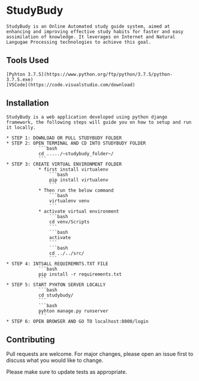 # StudyBudy
    StudyBudy is an Online Automated study guide system, aimed at enhancing and improving effective study habits for faster and easy assimilation of knowledge. It leverages on Internet and Natural Langugae Processing technologies to achieve this goal. 

## Tools Used
    [Pyhton 3.7.5](https://www.python.org/ftp/python/3.7.5/python-3.7.5.exe)
    [VSCode](https://code.visualstudio.com/download)

## Installation
    StudyBudy is a web application developed using python django framework, the following steps will guide you on how to setup and run it locally.

    * STEP 1: DOWNLOAD OR PULL STUDYBUDY FOLDER
    * STEP 2: OPEN TERMINAL AND CD INTO STUDYBUDY FOLDER
                ```bash
                cd ...../~studybudy_folder~/
                ```
    * STEP 3: CREATE VIRTUAL ENVIRONMENT FOLDER
                * first install virtualenv
                    ```bash
                    pip install virtualenv
                    ```
                * Then run the below command
                    ```bash
                    virtualenv venv
                    ```
                * activate virtual environment
                    ```bash
                    cd venv/Scripts
                    ```
                    ```bash
                    activate
                    ```
                    ```bash
                    cd ../../src/
                    ```
    * STEP 4: INTSALL REQUIREMNTS.TXT FILE
                ```bash
                pip install -r requirements.txt
                ```
    * STEP 5: START PYHTON SERVER LOCALLY
                ```bash
                cd studybudy/
                ```
                ```bash
                pyhton manage.py runserver
                ```
    * STEP 6: OPEN BROWSER AND GO TO localhost:8000/login

## Contributing
Pull requests are welcome. For major changes, please open an issue first to discuss what you would like to change.

Please make sure to update tests as appropriate.


                
    

